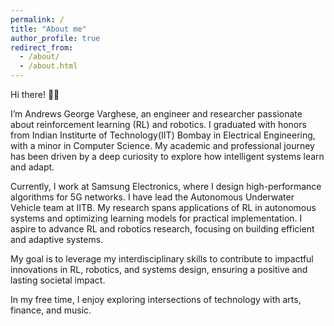 ```yaml
---
permalink: /
title: "About me"
author_profile: true
redirect_from: 
  - /about/
  - /about.html
---
```


Hi there! 🙋‍♂️

I’m Andrews George Varghese, an engineer and researcher passionate about reinforcement learning (RL) and robotics. I graduated with honors from Indian Institurte of Technology(IIT) Bombay in Electrical Engineering, with a minor in Computer Science. My academic and professional journey has been driven by a deep curiosity to explore how intelligent systems learn and adapt.

Currently, I work at Samsung Electronics, where I design high-performance algorithms for 5G networks. I have lead the Autonomous Underwater Vehicle team at IITB. My research spans applications of RL in autonomous systems and optimizing learning models for practical implementation. I aspire to advance RL and robotics research, focusing on building efficient and adaptive systems. 

My goal is to leverage my interdisciplinary skills to contribute to impactful innovations in RL, robotics, and systems design, ensuring a positive and lasting societal impact.

In my free time, I enjoy exploring intersections of technology with arts, finance, and music. 
